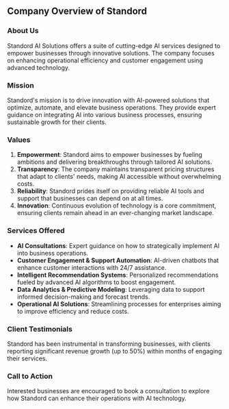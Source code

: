 ## Company Overview of Standord

### About Us
Standord AI Solutions offers a suite of cutting-edge AI services designed to empower businesses through innovative solutions. The company focuses on enhancing operational efficiency and customer engagement using advanced technology.

### Mission
Standord's mission is to drive innovation with AI-powered solutions that optimize, automate, and elevate business operations. They provide expert guidance on integrating AI into various business processes, ensuring sustainable growth for their clients.

### Values
1. **Empowerment**: Standord aims to empower businesses by fueling ambitions and delivering breakthroughs through tailored AI solutions.
2. **Transparency**: The company maintains transparent pricing structures that adapt to clients' needs, making AI accessible without overwhelming costs.
3. **Reliability**: Standord prides itself on providing reliable AI tools and support that businesses can depend on at all times.
4. **Innovation**: Continuous evolution of technology is a core commitment, ensuring clients remain ahead in an ever-changing market landscape.

### Services Offered
- **AI Consultations**: Expert guidance on how to strategically implement AI into business operations.
- **Customer Engagement & Support Automation**: AI-driven chatbots that enhance customer interactions with 24/7 assistance.
- **Intelligent Recommendation Systems**: Personalized recommendations fueled by advanced AI algorithms to boost engagement.
- **Data Analytics & Predictive Modeling**: Leveraging data to support informed decision-making and forecast trends.
- **Operational AI Solutions**: Streamlining processes for enterprises aiming to improve efficiency and reduce costs.

### Client Testimonials
Standord has been instrumental in transforming businesses, with clients reporting significant revenue growth (up to 50%) within months of engaging their services.

### Call to Action
Interested businesses are encouraged to book a consultation to explore how Standord can enhance their operations with AI technology.